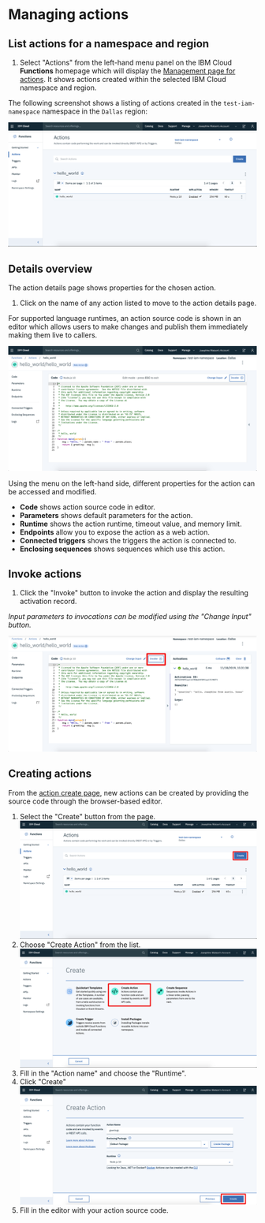 # Managing actions

## List actions for a namespace and region

1. Select "Actions" from the left-hand menu panel on the IBM Cloud **Functions** homepage which will display the [Management page for actions](https://cloud.ibm.com/functions/actions). It shows actions created within the selected IBM Cloud namespace and region.

The following screenshot shows a listing of actions created in the `test-iam-namespace` namespace in the `Dallas` region:

![action listing page](images/101-ex5-action-overview.png)

## Details overview

The action details page shows properties for the chosen action.

1. Click on the name of any action listed to move to the action details page.

For supported language runtimes, an action source code is shown in an editor which allows users to make changes and publish them immediately making them live to callers.

![action details page](images/101-ex5-action-editor.png)

Using the menu on the left-hand side, different properties for the action can be accessed and modified.

* **Code** shows action source code in editor.
* **Parameters** shows default parameters for the action.
* **Runtime** shows the action runtime, timeout value, and memory limit.
* **Endpoints** allow you to expose the action as a web action.
* **Connected triggers** shows the triggers the action is connected to.
* **Enclosing sequences** shows sequences which use this action.

## Invoke actions

1. Click the "Invoke" button to invoke the action and display the resulting activation record.

_Input parameters to invocations can be modified using the "Change Input" button._

![Invoking an action](images/101-ex5-invoking-action.png)

## Creating actions

From the [action create page](https://cloud.ibm.com/functions/actions), new actions can be created by providing the source code through the browser-based editor.

1. Select the "Create" button from the page.
![Creating an action](images/101-ex5-creating-action-hp.png)
2. Choose "Create Action" from the list.
![Creating an action](images/101-ex5-creating-action-list.png)
3. Fill in the "Action name" and choose the "Runtime".
4. Click "Create"
![Creating an action](images/101-ex5-creating-action-modal.png)
5. Fill in the editor with your action source code.
